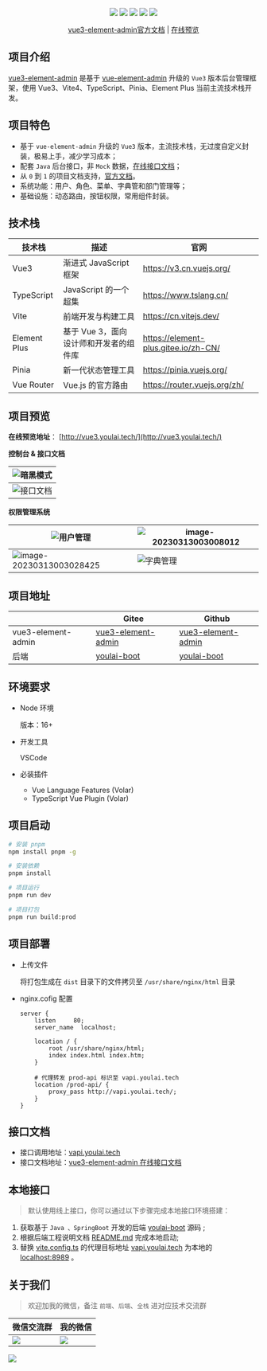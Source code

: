 <p align="center">
    <img src="https://img.shields.io/badge/Vue-3.3.1-brightgreen.svg"/>
    <img src="https://img.shields.io/badge/Vite-4.3.5-green.svg"/>
    <img src="https://img.shields.io/badge/Element Plus-2.3.1-blue.svg"/>
    <img src="https://img.shields.io/badge/license-MIT-green.svg"/>
    <a href="https://gitee.com/youlaiorg" target="_blank">
        <img src="https://img.shields.io/badge/Author-有来开源组织-orange.svg"/>
    </a>
</p>
<p align="center">
 <a target="_blank" href="https://www.cnblogs.com/haoxianrui/p/17331952.html">vue3-element-admin官方文档</a> |  <a target="_blank" href="http://vue3.youlai.tech">在线预览</a> 
</p>

## 项目介绍

[vue3-element-admin](https://gitee.com/youlaiorg/vue3-element-admin) 是基于 [vue-element-admin](https://gitee.com/panjiachen/vue-element-admin) 升级的 `Vue3` 版本后台管理框架，使用 Vue3、Vite4、TypeScript、Pinia、Element Plus 当前主流技术栈开发。

## 项目特色

- 基于 `vue-element-admin` 升级的 `Vue3` 版本，主流技术栈，无过度自定义封装，极易上手，减少学习成本；
- 配套 `Java` 后台接口，非 `Mock` 数据，[在线接口文档](https://www.apifox.cn/apidoc/shared-195e783f-4d85-4235-a038-eec696de4ea5/api-65851240)；
- 从 `0` 到 `1` 的项目文档支持，[官方文档](https://www.cnblogs.com/haoxianrui/p/16090029.html)。
- 系统功能：用户、角色、菜单、字典管和部门管理等；
- 基础设施：动态路由，按钮权限，常用组件封装。

## 技术栈

| 技术栈 | 描述 | 官网 |
| --- | --- | --- |
| Vue3 | 渐进式 JavaScript 框架 | https://v3.cn.vuejs.org/ |
| TypeScript | JavaScript 的一个超集 | https://www.tslang.cn/ |
| Vite | 前端开发与构建工具 | https://cn.vitejs.dev/ |
| Element Plus | 基于 Vue 3，面向设计师和开发者的组件库 | https://element-plus.gitee.io/zh-CN/ |
| Pinia | 新一代状态管理工具 | https://pinia.vuejs.org/ |
| Vue Router | Vue.js 的官方路由 | https://router.vuejs.org/zh/ |

## 项目预览

**在线预览地址**： [http://vue3.youlai.tech/](http://vue3.youlai.tech/)

**控制台 & 接口文档**

| ![暗黑模式](https://s2.loli.net/2023/03/13/QvjY4zf3VCGteNF.png) |
| --------------------------------------------------------------- |
| ![接口文档](https://s2.loli.net/2023/03/13/bH4J3O6WRgCUpwt.png) |

**权限管理系统**

| ![用户管理](https://s2.loli.net/2023/03/13/L9xgT5sSMVZukQj.png) | ![image-20230313003008012](https://s2.loli.net/2023/03/13/nQg6HmrtFUkPDYv.png) |
| --- | --- |
| ![image-20230313003028425](https://s2.loli.net/2023/03/13/C4fDRJeTuUO7gPI.png) | ![字典管理](https://s2.loli.net/2023/03/13/BzqjHpa64wfeWhE.png) |

## 项目地址

|  | Gitee | Github |
| --- | --- | --- |
| vue3-element-admin | [vue3-element-admin](https://gitee.com/youlaiorg/vue3-element-admin) | [vue3-element-admin](https://github.com/youlaitech/vue3-element-admin) |
| 后端 | [youlai-boot](https://gitee.com/youlaiorg/youlai-boot) | [youlai-boot](https://github.com/hxrui/youlai-boot.git) |

## 环境要求

- Node 环境

  版本：16+

- 开发工具

  VSCode

- 必装插件

  - Vue Language Features (Volar)
  - TypeScript Vue Plugin (Volar)

## 项目启动

```bash
# 安装 pnpm
npm install pnpm -g

# 安装依赖
pnpm install

# 项目运行
pnpm run dev

# 项目打包
pnpm run build:prod

```

## 项目部署

- 上传文件

  将打包生成在 `dist` 目录下的文件拷贝至 `/usr/share/nginx/html` 目录

- nginx.cofig 配置

  ```
  server {
      listen     80;
      server_name  localhost;

      location / {
          root /usr/share/nginx/html;
          index index.html index.htm;
      }

      # 代理转发 prod-api 标识至 vapi.youlai.tech
      location /prod-api/ {
          proxy_pass http://vapi.youlai.tech/;
      }
  }

  ```

## 接口文档

- 接口调用地址：[vapi.youlai.tech](http://vapi.youlai.tech)
- 接口文档地址：[vue3-element-admin 在线接口文档](https://www.apifox.cn/apidoc/shared-195e783f-4d85-4235-a038-eec696de4ea5/api-65851240)

## 本地接口

> 默认使用线上接口，你可以通过以下步骤完成本地接口环境搭建：

1.  获取基于 `Java 、SpringBoot` 开发的后端 [youlai-boot](https://gitee.com/youlaiorg/youlai-boot.git) 源码 ;
2.  根据后端工程说明文档 [README.md](https://gitee.com/youlaiorg/youlai-boot#%E9%A1%B9%E7%9B%AE%E8%BF%90%E8%A1%8C) 完成本地启动;
3.  替换 [vite.config.ts](vite.config.ts) 的代理目标地址 [vapi.youlai.tech](vapi.youlai.tech) 为本地的 [localhost:8989](localhost:8989) 。

## 关于我们

> 欢迎加我的微信，备注 `前端`、`后端`、`全栈` 进对应技术交流群

| 微信交流群 | 我的微信 |
| --- | --- |
| ![](https://s2.loli.net/2023/05/06/NwhFvKqZ4zjfO5i.png)| ![](https://s2.loli.net/2022/04/06/yRx8uzj4emA5QVr.jpg) |

![](https://s2.loli.net/2022/11/19/OGjum9wr8f6idLX.png)

